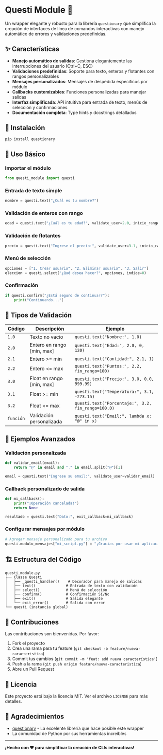 # Questi Module 🎯

Un wrapper elegante y robusto para la librería `questionary` que simplifica la creación de interfaces de línea de comandos interactivas con manejo automático de errores y validaciones predefinidas.

## ✨ Características

- **Manejo automático de salidas**: Gestiona elegantemente las interrupciones del usuario (Ctrl+C, ESC)
- **Validaciones predefinidas**: Soporte para texto, enteros y flotantes con rangos personalizables
- **Mensajes personalizados**: Mensajes de despedida específicos por módulo
- **Callbacks customizables**: Funciones personalizadas para manejar salidas
- **Interfaz simplificada**: API intuitiva para entrada de texto, menús de selección y confirmaciones
- **Documentación completa**: Type hints y docstrings detallados

## 🚀 Instalación

```bash
pip install questionary
```

## 📖 Uso Básico

### Importar el módulo
```python
from questi_module import questi
```

### Entrada de texto simple
```python
nombre = questi.text("¿Cuál es tu nombre?")
```

### Validación de enteros con rango
```python
edad = questi.text("¿Cuál es tu edad?", validate_user=2.0, inicio_rango=0, fin_rango=120)
```

### Validación de flotantes
```python
precio = questi.text("Ingrese el precio:", validate_user=3.1, inicio_rango=0.01)
```

### Menú de selección
```python
opciones = ["1. Crear usuario", "2. Eliminar usuario", "3. Salir"]
eleccion = questi.select("¿Qué desea hacer?", opciones, indice=0)
```

### Confirmación
```python
if questi.confirm("¿Está seguro de continuar?"):
    print("Continuando...")
```

## 🔧 Tipos de Validación

| Código | Descripción | Ejemplo |
|--------|-------------|---------|
| `1.0` | Texto no vacío | `questi.text("Nombre:", 1.0)` |
| `2.0` | Entero en rango [min, max] | `questi.text("Edad:", 2.0, 0, 120)` |
| `2.1` | Entero >= min | `questi.text("Cantidad:", 2.1, 1)` |
| `2.2` | Entero <= max | `questi.text("Puntos:", 2.2, fin_rango=100)` |
| `3.0` | Float en rango [min, max] | `questi.text("Precio:", 3.0, 0.0, 999.99)` |
| `3.1` | Float >= min | `questi.text("Temperatura:", 3.1, -273.15)` |
| `3.2` | Float <= max | `questi.text("Porcentaje:", 3.2, fin_rango=100.0)` |
| `función` | Validación personalizada | `questi.text("Email:", lambda x: "@" in x)` |

## 🎨 Ejemplos Avanzados

### Validación personalizada
```python
def validar_email(email):
    return "@" in email and "." in email.split("@")[1]

email = questi.text("Ingrese su email:", validate_user=validar_email)
```

### Callback personalizado de salida
```python
def mi_callback():
    print("¡Operación cancelada!")
    return None

resultado = questi.text("Dato:", exit_callback=mi_callback)
```

### Configurar mensajes por módulo
```python
# Agregar mensaje personalizado para tu archivo
questi.modulo_mensajes["mi_script.py"] = "¡Gracias por usar mi aplicación!"
```

## 🏗️ Estructura del Código

```
questi_module.py
├── Classe Questi
│   ├── _questi_handler()    # Decorador para manejo de salidas
│   ├── text()              # Entrada de texto con validación
│   ├── select()            # Menú de selección
│   ├── confirm()           # Confirmación Sí/No
│   ├── exit()              # Salida elegante
│   └── exit_error()        # Salida con error
└── questi (instancia global)
```

## 🤝 Contribuciones

Las contribuciones son bienvenidas. Por favor:

1. Fork el proyecto
2. Crea una rama para tu feature (`git checkout -b feature/nueva-caracteristica`)
3. Commit tus cambios (`git commit -m 'feat: add nueva característica'`)
4. Push a la rama (`git push origin feature/nueva-caracteristica`)
5. Abre un Pull Request

## 📝 Licencia

Este proyecto está bajo la licencia MIT. Ver el archivo `LICENSE` para más detalles.

## 🙏 Agradecimientos

- [questionary](https://github.com/tmbo/questionary) - La excelente librería que hace posible este wrapper
- La comunidad de Python por sus herramientas increíbles

---

**¡Hecho con ❤️ para simplificar la creación de CLIs interactivas!**
